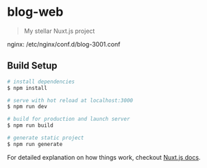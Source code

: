 # blog-web

> My stellar Nuxt.js project

nginx:  /etc/nginx/conf.d/blog-3001.conf

## Build Setup

``` bash
# install dependencies
$ npm install

# serve with hot reload at localhost:3000
$ npm run dev

# build for production and launch server
$ npm run build

# generate static project
$ npm run generate
```

For detailed explanation on how things work, checkout [Nuxt.js docs](https://nuxtjs.org).
